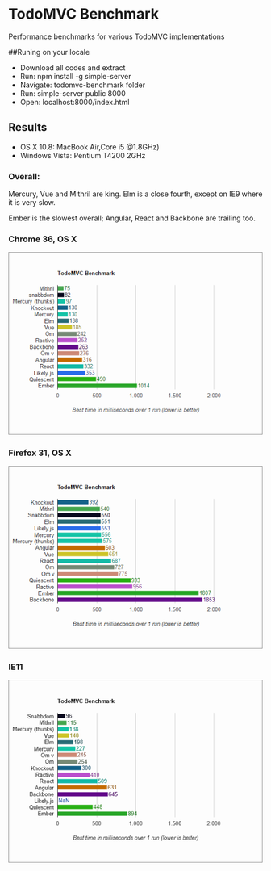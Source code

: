 # TodoMVC Benchmark

Performance benchmarks for various TodoMVC implementations

##Runing on your locale
* Download all codes and extract
* Run: npm install -g simple-server
* Navigate: todomvc-benchmark folder
* Run: simple-server public 8000
* Open: localhost:8000/index.html

## Results 

*  OS X 10.8: MacBook Air,Core i5 @1.8GHz)
* Windows Vista: Pentium T4200 2GHz

### Overall:

Mercury, Vue and Mithril are king. Elm is a close fourth, except on IE9 where it is very slow. 

Ember is the slowest overall; Angular, React and Backbone are trailing too.

### Chrome 36, OS X
![Chrome](Chrome.png)

### Firefox 31, OS X
![Firefox](Firefox.png)

### IE11

![IE11](IE11.png)
